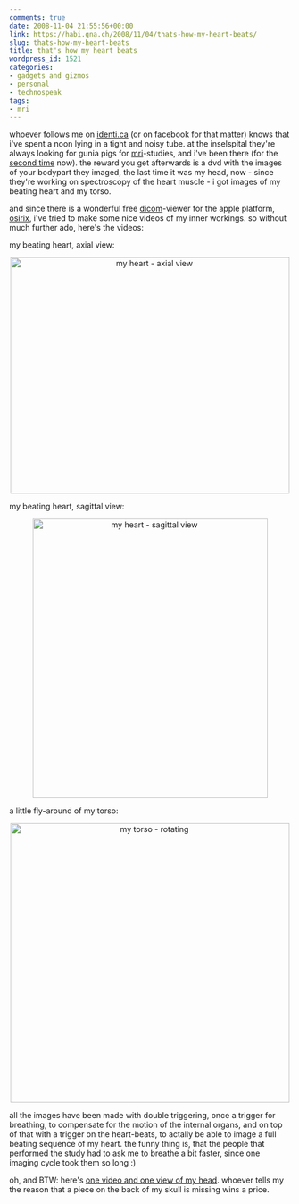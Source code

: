 ```yaml
---
comments: true
date: 2008-11-04 21:55:56+00:00
link: https://habi.gna.ch/2008/11/04/thats-how-my-heart-beats/
slug: thats-how-my-heart-beats
title: that's how my heart beats
wordpress_id: 1521
categories:
- gadgets and gizmos
- personal
- technospeak
tags:
- mri
---
```


whoever follows me on [identi.ca](http://identi.ca/notice/878390) (or on facebook for that matter) knows that i've spent a noon lying in a tight and noisy tube. at the inselspital they're always looking for gunia pigs for [mri](https://en.wikipedia.org/wiki/MRI)-studies, and i've been there (for the [second time](https://flickr.com/photos/habi/2071160155/) now). the reward you get afterwards is a dvd with the images of your bodypart they imaged, the last time it was my head, now - since they're working on spectroscopy of the heart muscle - i got images of my beating heart and my torso.

and since there is a wonderful free [dicom](https://en.wikipedia.org/wiki/Dicom)-viewer for the apple platform, [osirix](http://www.osirix-viewer.com/), i've tried to make some nice videos of my inner workings. so without much further ado, here's the videos:

my beating heart, axial view:

<center>
<a data-flickr-embed="true" href="https://www.flickr.com/photos/habi/3003864752" title="my heart - axial view"><img src="https://live.staticflickr.com/3212/3003864752_b3f8a1b360.jpg" alt="my heart - axial view" width="500" height="423"></a><script async="" src="//embedr.flickr.com/assets/client-code.js" charset="utf-8"></script>
</center>

my beating heart, sagittal view:

<center>
<a data-flickr-embed="true" href="https://www.flickr.com/photos/habi/3003864066" title="my heart - sagittal view"><img src="https://live.staticflickr.com/3292/3003864066_2263581b79.jpg" alt="my heart - sagittal view" width="421" height="500"></a><script async="" src="//embedr.flickr.com/assets/client-code.js" charset="utf-8"></script>
</center>

a little fly-around of my torso:

<center>
<a data-flickr-embed="true" href="https://www.flickr.com/photos/habi/3003882516" title="my torso - rotating"><img src="https://live.staticflickr.com/3184/3003882516_47eea6e619.jpg" alt="my torso - rotating" width="500" height="500"></a><script async="" src="//embedr.flickr.com/assets/client-code.js" charset="utf-8"></script>
</center>

all the images have been made with double triggering, once a trigger for breathing, to compensate for the motion of the internal organs, and on top of that with a trigger on the heart-beats, to actally be able to image a full beating sequence of my heart. the funny thing is, that the people that performed the study had to ask me to breathe a bit faster, since one imaging cycle took them so long :)


oh, and BTW: here's [one video and one view of my head](https://flickr.com/photos/habi/tags/head/). whoever tells my the reason that a piece on the back of my skull is missing wins a price.
